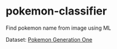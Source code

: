# pokemon-classifier
Find pokemon name from image using ML

Dataset: [Pokemon Generation One](https://www.kaggle.com/thedagger/pokemon-generation-one)
